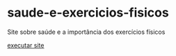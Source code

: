 # saude-e-exercicios-fisicos
Site sobre saúde e a importância dos exercícios físicos

<a href="https://lipemont.github.io/saude-unipedia/capa.html"> executar site </a>